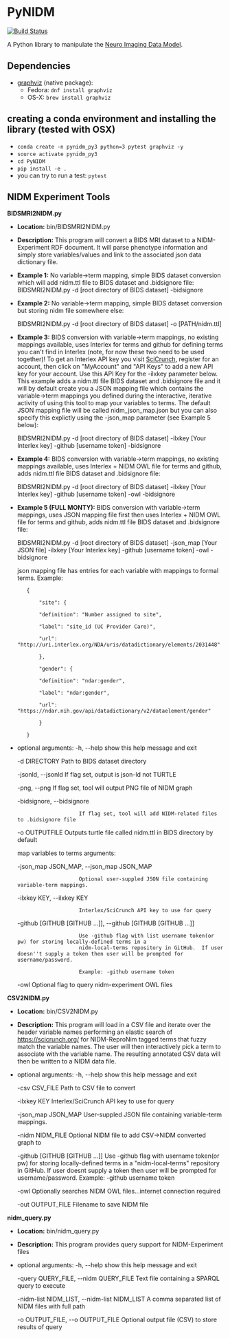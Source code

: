 # PyNIDM

[![Build Status](https://travis-ci.org/incf-nidash/PyNIDM.svg?branch=master)](https://travis-ci.org/incf-nidash/PyNIDM)

A Python library to manipulate the [Neuro Imaging Data Model](http://nidm.nidash.org). 

## Dependencies

* [graphviz](http://graphviz.org) (native package):
   * Fedora: `dnf install graphviz`
   * OS-X: `brew install graphviz`


## creating a conda environment and installing the library (tested with OSX)
  * `conda create -n pynidm_py3 python=3 pytest graphviz -y`
  * `source activate pynidm_py3`
  * `cd PyNIDM`
  * `pip install -e .`
  *  you can try to run a test: `pytest`

## NIDM Experiment Tools

**BIDSMRI2NIDM.py**
* **Location:** bin/BIDSMRI2NIDM.py 

* **Description:** This program will convert a BIDS MRI dataset to a NIDM-Experiment RDF document.  It will parse phenotype information and simply store variables/values and link to the associated json data dictionary file.

* **Example 1:** No variable->term mapping, simple BIDS dataset conversion which will add nidm.ttl file to BIDS dataset and .bidsignore file:
	 BIDSMRI2NIDM.py -d [root directory of BIDS dataset] -bidsignore
	 
* **Example 2:** No variable->term mapping, simple BIDS dataset conversion but storing nidm file somewhere else: 

	 BIDSMRI2NIDM.py -d [root directory of BIDS dataset] -o [PATH/nidm.ttl] 

* **Example 3:** BIDS conversion with variable->term mappings, no existing mappings available, uses Interlex for terms and github for defining terms you can't find in Interlex (note, for now these two need to be used together)!  To get an Interlex API key you visit [SciCrunch](http://scicrunch.org), register for an account, then click on "MyAccount" and "API Keys" to add a new API key for your account.  Use this API Key for the -ilxkey parameter below.  This example  adds a nidm.ttl file BIDS dataset and .bidsignore file and it will by default create you a JSON mapping file which contains the variable->term mappings you defined during the interactive, iterative activity of using this tool to map your variables to terms.  The default JSON mapping file will be called nidm_json_map.json but you can also specify this explictly using the -json_map parameter (see Example 5 below): 

	 BIDSMRI2NIDM.py -d [root directory of BIDS dataset] -ilxkey [Your Interlex key] -github [username token] -bidsignore  

* **Example 4:** BIDS conversion with variable->term mappings, no existing mappings available, uses Interlex + NIDM OWL file for terms and github, adds nidm.ttl file BIDS dataset and .bidsignore file: 

	 BIDSMRI2NIDM.py -d [root directory of BIDS dataset] -ilxkey [Your Interlex key] -github [username token] -owl -bidsignore  

* **Example 5 (FULL MONTY):** BIDS conversion with variable->term mappings, uses JSON mapping file first then uses Interlex + NIDM OWL file for terms and github, adds nidm.ttl file BIDS dataset and .bidsignore file: 

	 BIDSMRI2NIDM.py -d [root directory of BIDS dataset] -json_map [Your JSON file] -ilxkey [Your Interlex key] -github [username token] -owl -bidsignore

	 json mapping file has entries for each variable with mappings to formal terms.  Example:  

    	 { 

    		 "site": { 

			 "definition": "Number assigned to site", 

			 "label": "site_id (UC Provider Care)", 

			 "url": "http://uri.interlex.org/NDA/uris/datadictionary/elements/2031448" 

			 }, 

			 "gender": { 

			 "definition": "ndar:gender", 

			 "label": "ndar:gender", 

			 "url": "https://ndar.nih.gov/api/datadictionary/v2/dataelement/gender" 

			 } 

    	 }
		 
* optional arguments: 
	-h, --help            show this help message and exit
	
	-d DIRECTORY          Path to BIDS dataset directory
	
	-jsonld, --jsonld     If flag set, output is json-ld not TURTLE
	
	-png, --png           If flag set, tool will output PNG file of NIDM graph
	
	-bidsignore, --bidsignore
	
	                      If flag set, tool will add NIDM-related files to .bidsignore file
						  
	-o OUTPUTFILE         Outputs turtle file called nidm.ttl in BIDS directory by default

	map variables to terms arguments:
	
	-json_map JSON_MAP, --json_map JSON_MAP
	
	                      Optional user-suppled JSON file containing variable-term mappings.
						  
	-ilxkey KEY, --ilxkey KEY
	
	                      Interlex/SciCrunch API key to use for query
						  
	-github [GITHUB [GITHUB ...]], --github [GITHUB [GITHUB ...]]
	
	                      Use -github flag with list username token(or pw) for storing locally-defined terms in a
	                      nidm-local-terms repository in GitHub.  If user doesn''t supply a token then user will be prompted for username/password.
                        
	                      Example: -github username token
						  
	-owl                  Optional flag to query nidm-experiment OWL files

**CSV2NIDM.py**
* **Location:** bin/CSV2NIDM.py 

* **Description:** This program will load in a CSV file and iterate over the header variable
names performing an elastic search of https://scicrunch.org/ for NIDM-ReproNim
tagged terms that fuzzy match the variable names. The user will then
interactively pick a term to associate with the variable name. The resulting
annotated CSV data will then be written to a NIDM data file.

* optional arguments:
  -h, --help            show this help message and exit
  
  -csv CSV_FILE         Path to CSV file to convert
  
  -ilxkey KEY           Interlex/SciCrunch API key to use for query
  
  -json_map JSON_MAP    User-suppled JSON file containing variable-term mappings.
  
  -nidm NIDM_FILE       Optional NIDM file to add CSV->NIDM converted graph to
  
  -github [GITHUB [GITHUB ...]]
                        Use -github flag with username token(or pw) for
                        storing locally-defined terms in a "nidm-local-terms"
                        repository in GitHub. If user doesnt supply a token
                        then user will be prompted for username/password.
                        Example: -github username token
						
  -owl                  Optionally searches NIDM OWL files...internet
                        connection required
						
  -out OUTPUT_FILE      Filename to save NIDM file

**nidm_query.py**
* **Location:** bin/nidm_query.py

* **Description:** This program provides query support for NIDM-Experiment files

* optional arguments:
  -h, --help            show this help message and exit
  
  -query QUERY_FILE, --nidm QUERY_FILE
                        Text file containing a SPARQL query to execute
						
  -nidm-list NIDM_LIST, --nidm-list NIDM_LIST
                        A comma separated list of NIDM files with full path
						
  -o OUTPUT_FILE, --o OUTPUT_FILE
                        Optional output file (CSV) to store results of query
						


